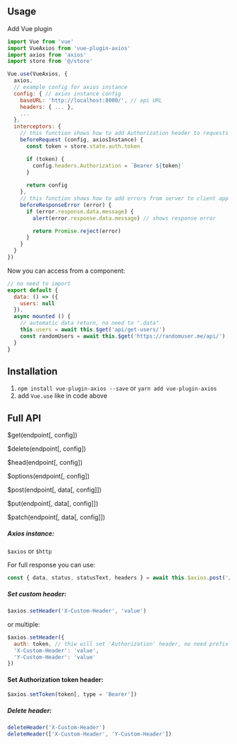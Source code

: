 ## Usage
Add Vue plugin
```js
import Vue from 'vue'
import VueAxios from 'vue-plugin-axios'
import axios from 'axios'
import store from '@/store'

Vue.use(VueAxios, {
  axios, 
  // example config for axios instance
  config: { // axios instance config
    baseURL: 'http://localhost:8000/', // api URL
    headers: { ... },
    ...
  },
  interceptors: {
    // this function shows how to add Authorization header to requests
    beforeRequest (config, axiosInstance) {
      const token = store.state.auth.token

      if (token) {
        config.headers.Authorization = `Bearer ${token}`
      }
      
      return config
    },
    // this function shows how to add errors from server to client app
    beforeResponseError (error) {
      if (error.response.data.message) {
        alert(error.response.data.message) // shows response error

        return Promise.reject(error)
      }
    }
  }
})
```
Now you can access from a component: 

```js
// no need to import
export default {
  data: () => ({
    users: null
  }),
  async mounted () {
    // automatic data return, no need to ".data"
    this.users = await this.$get('api/get-users/')
    const randomUsers = await this.$get('https://randomuser.me/api/')
  }
}
```

## Installation

1. `npm install vue-plugin-axios --save` or `yarn add vue-plugin-axios`
2. add `Vue.use` like in code above



## Full API
$get(endpoint[, config])

$delete(endpoint[, config])

$head(endpoint[, config])

$options(endpoint[, config])

$post(endpoint[, data[, config]])

$put(endpoint[, data[, config]])

$patch(endpoint[, data[, config]])

##### Axios instance:
`$axios` or `$http`

For full response you can use:
```js 
const { data, status, statusText, headers } = await this.$axios.post('/api/get-users')
```

##### Set custom header:
```js
$axios.setHeader('X-Custom-Header', 'value')
```
or multiple:
```js
$axios.setHeader({
  auth: token, // thiw will set 'Authorization' header, no need prefix 'Bearer '
  'X-Custom-Header': 'value',
  'Y-Custom-Header': 'value'
})
```

#### Set Authorization token header:
```js 
$axios.setToken(token[, type = 'Bearer'])
```

##### Delete header: 
```js
deleteHeader('X-Custom-Header')
deleteHeader(['X-Custom-Header', 'Y-Custom-Header'])
```
